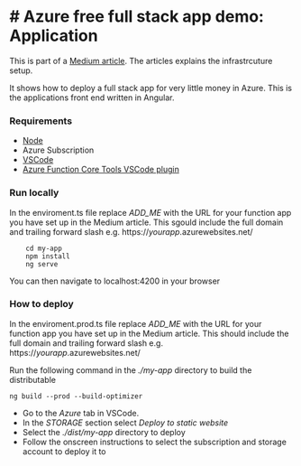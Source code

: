# # Azure free full stack app demo: Application
This is part of a [Medium article](https://medium.com/@ashley.kelham/developing-a-startup-on-azure-for-under-1-407c3b290d36). The articles explains the infrastrcuture setup. 

It shows how to deploy a full stack app for very little money in Azure. This is the applications front end written in Angular.

### Requirements

* [Node](https://nodejs.org/en/)
* Azure Subscription
* [VSCode](https://code.visualstudio.com/) 
* [Azure Function Core Tools VSCode plugin](https://docs.microsoft.com/en-us/azure/azure-functions/functions-run-local?tabs=windows%2Ccsharp%2Cbash)


### Run locally
In the enviroment.ts file replace *ADD_ME* with the URL for your function app you have set up in the Medium article. This sgould include the full domain and trailing forward slash e.g. https://*yourapp*.azurewebsites.net/

``` 
    cd my-app
    npm install
    ng serve 
```

You can then navigate to localhost:4200 in your browser

### How to deploy
In the enviroment.prod.ts file replace *ADD_ME* with the URL for your function app you have set up in the Medium article. This should include the full domain and trailing forward slash e.g. https://*yourapp*.azurewebsites.net/

Run the following command in the *./my-app* directory to build the distributable

```
ng build --prod --build-optimizer
```

* Go to the *Azure* tab in VSCode.
* In the *STORAGE* section select *Deploy to static website*
* Select the *./dist/my-app* directory to deploy
* Follow the onscreen instructions to select the subscription and storage account to deploy it to